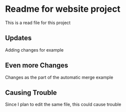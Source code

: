 # Readme for website project

This is a read file for this project

## Updates

Adding changes for example

## Even more Changes

Changes as the part of the automatic merge example

## Causing Trouble

Since I plan to edit the same file, this could cause trouble
